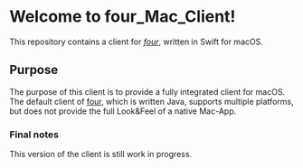 #  Welcome to four_Mac_Client!
This repository contains a client for *[four]*, written in Swift for macOS.

## Purpose
The purpose of this client is to provide a fully integrated client for macOS. The default client of [four],
which is written Java, supports multiple platforms, but does not provide the full Look&Feel of a native
Mac-App.

### Final notes
This version of the client is still work in progress.

[four]: https://www.github.com/nijakow/four
